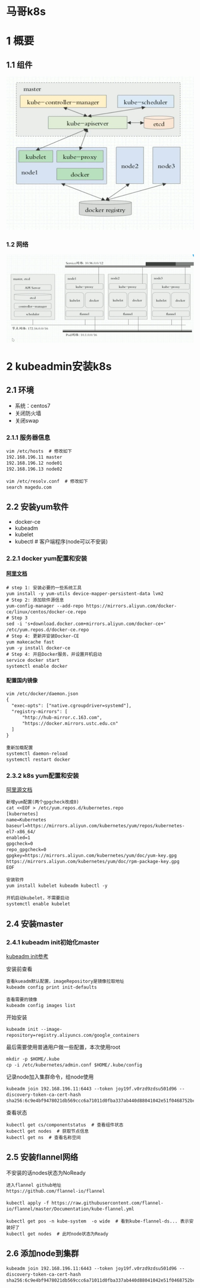 # **马哥k8s**

# 1 概要
## 1.1 组件
![](../k8s/imgs/k8s组件.png)
### 1.2 网络
![](imgs/k8s网络.png)

# 2 kubeadmin安装k8s
## 2.1 环境
* 系统：centos7
* 关闭防火墙
* 关闭swap
### 2.1.1 服务器信息
````
vim /etc/hosts  # 修改如下
192.168.196.11 master
192.168.196.12 node01
192.168.196.13 node02

vim /etc/resolv.conf  # 修改如下
search magedu.com
````

## 2.2 安装yum软件
* docker-ce
* kubeadm
* kubelet
* kubectl  # 客户端程序(node可以不安装)

### 2.2.1 docker yum配置和安装 
#### [阿里文档](https://developer.aliyun.com/mirror/docker-ce?spm=a2c6h.13651102.0.0.3e221b11c9NoqD)  
```
# step 1: 安装必要的一些系统工具
yum install -y yum-utils device-mapper-persistent-data lvm2
# Step 2: 添加软件源信息
yum-config-manager --add-repo https://mirrors.aliyun.com/docker-ce/linux/centos/docker-ce.repo
# Step 3
sed -i 's+download.docker.com+mirrors.aliyun.com/docker-ce+' /etc/yum.repos.d/docker-ce.repo
# Step 4: 更新并安装Docker-CE
yum makecache fast
yum -y install docker-ce
# Step 4: 开启Docker服务，并设置开机启动
service docker start
systemctl enable docker
```
#### 配置国内镜像
```
vim /etc/docker/daemon.json
{
  "exec-opts": ["native.cgroupdriver=systemd"],
  "registry-mirrors": [
      "http://hub-mirror.c.163.com",
      "https://docker.mirrors.ustc.edu.cn"
  ]
}

重新加载配置
systemctl daemon-reload
systemctl restart docker
```

### 2.3.2 k8s yum配置和安装
[阿里源文档](https://developer.aliyun.com/mirror/kubernetes?spm=a2c6h.13651102.0.0.3e221b11c9NoqD)
```
新增yum配置(两个gpgcheck改成0)
cat <<EOF > /etc/yum.repos.d/kubernetes.repo
[kubernetes]
name=Kubernetes
baseurl=https://mirrors.aliyun.com/kubernetes/yum/repos/kubernetes-el7-x86_64/
enabled=1
gpgcheck=0
repo_gpgcheck=0
gpgkey=https://mirrors.aliyun.com/kubernetes/yum/doc/yum-key.gpg https://mirrors.aliyun.com/kubernetes/yum/doc/rpm-package-key.gpg
EOF

安装软件
yum install kubelet kubeadm kubectl -y

开机启动kubelet，不需要启动  
systemctl enable kubelet
```
## 2.4 安装master
### 2.4.1 kubeadm init初始化master  
[kubeadm init参考](https://k8s.easydoc.net/docs/dRiQjyTY/28366845/6GiNOzyZ/nd7yOvdY)

安装前查看
```
查看kueadm默认配置，imageRepository是镜像拉取地址
kubeadm config print init-defaults

查看需要的镜像
kubeadm config images list 
```

开始安装
```
kubeadm init --image-repository=registry.aliyuncs.com/google_containers
```

最后需要使用普通用户做一些配置，本次使用root
```
mkdir -p $HOME/.kube
cp -i /etc/kubernetes/admin.conf $HOME/.kube/config
```

记录node加入集群命令，给node使用
```
kubeadm join 192.168.196.11:6443 --token joy19f.v0rzd9zdsu501d96 --discovery-token-ca-cert-hash sha256:6c9e4bf9478021db569ccc6a71011d0fba337ab440d88041042e51f0468752bc
```

查看状态
```
kubectl get cs/componentstatus  # 查看组件状态
kubectl get nodes  # 获取节点信息
kubectl get ns  # 查看名称空间
```
## 2.5 安装flannel网络
不安装的话nodes状态为NoReady
```
进入flannel github地址
https://github.com/flannel-io/flannel

kubectl apply -f https://raw.githubusercontent.com/flannel-io/flannel/master/Documentation/kube-flannel.yml

kubectl get pos -n kube-system  -o wide  # 看到kube-flannel-ds... 表示安装好了
kubectl get nodes  # 此时node状态为Ready
```
## 2.6 添加node到集群
```
kubeadm join 192.168.196.11:6443 --token joy19f.v0rzd9zdsu501d96 --discovery-token-ca-cert-hash sha256:6c9e4bf9478021db569ccc6a71011d0fba337ab440d88041042e51f0468752bc
```

